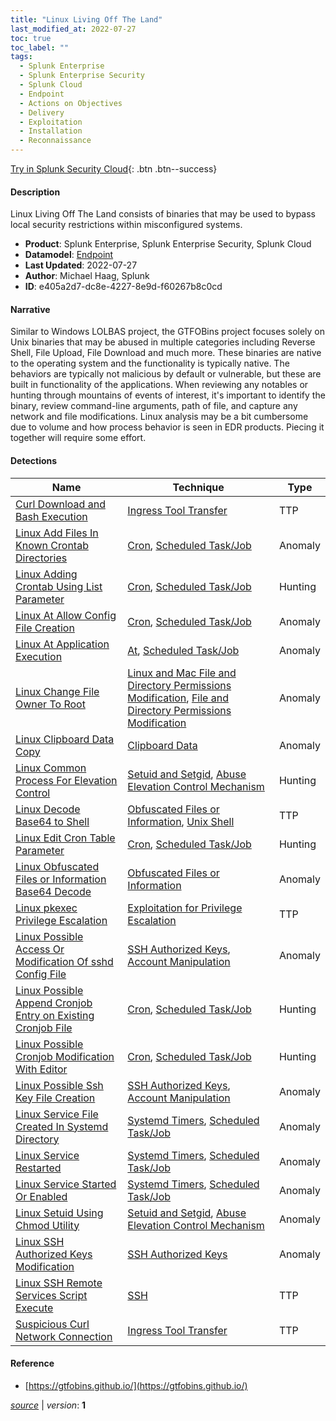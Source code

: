 ```yaml
---
title: "Linux Living Off The Land"
last_modified_at: 2022-07-27
toc: true
toc_label: ""
tags:
  - Splunk Enterprise
  - Splunk Enterprise Security
  - Splunk Cloud
  - Endpoint
  - Actions on Objectives
  - Delivery
  - Exploitation
  - Installation
  - Reconnaissance
---
```


[Try in Splunk Security Cloud](https://www.splunk.com/en_us/cyber-security.html){: .btn .btn--success}

#### Description

Linux Living Off The Land consists of binaries that may be used to bypass local security restrictions within misconfigured systems.

- **Product**: Splunk Enterprise, Splunk Enterprise Security, Splunk Cloud
- **Datamodel**: [Endpoint](https://docs.splunk.com/Documentation/CIM/latest/User/Endpoint)
- **Last Updated**: 2022-07-27
- **Author**: Michael Haag, Splunk
- **ID**: e405a2d7-dc8e-4227-8e9d-f60267b8c0cd

#### Narrative

Similar to Windows LOLBAS project, the GTFOBins project focuses solely on Unix binaries that may be abused in multiple categories including Reverse Shell, File Upload, File Download and much more. These binaries are native to the operating system and the functionality is typically native. The behaviors are typically not malicious by default or vulnerable, but these are built in functionality of the applications. When reviewing any notables or hunting through mountains of events of interest, it's important to identify the binary, review command-line arguments, path of file, and capture any network and file modifications. Linux analysis may be a bit cumbersome due to volume and how process behavior is seen in EDR products. Piecing it together will require some effort.

#### Detections

| Name        | Technique   | Type         |
| ----------- | ----------- |--------------|
| [Curl Download and Bash Execution](/endpoint/curl_download_and_bash_execution/) | [Ingress Tool Transfer](/tags/#ingress-tool-transfer)| TTP |
| [Linux Add Files In Known Crontab Directories](/endpoint/linux_add_files_in_known_crontab_directories/) | [Cron](/tags/#cron), [Scheduled Task/Job](/tags/#scheduled-task/job)| Anomaly |
| [Linux Adding Crontab Using List Parameter](/endpoint/linux_adding_crontab_using_list_parameter/) | [Cron](/tags/#cron), [Scheduled Task/Job](/tags/#scheduled-task/job)| Hunting |
| [Linux At Allow Config File Creation](/endpoint/linux_at_allow_config_file_creation/) | [Cron](/tags/#cron), [Scheduled Task/Job](/tags/#scheduled-task/job)| Anomaly |
| [Linux At Application Execution](/endpoint/linux_at_application_execution/) | [At](/tags/#at), [Scheduled Task/Job](/tags/#scheduled-task/job)| Anomaly |
| [Linux Change File Owner To Root](/endpoint/linux_change_file_owner_to_root/) | [Linux and Mac File and Directory Permissions Modification](/tags/#linux-and-mac-file-and-directory-permissions-modification), [File and Directory Permissions Modification](/tags/#file-and-directory-permissions-modification)| Anomaly |
| [Linux Clipboard Data Copy](/endpoint/linux_clipboard_data_copy/) | [Clipboard Data](/tags/#clipboard-data)| Anomaly |
| [Linux Common Process For Elevation Control](/endpoint/linux_common_process_for_elevation_control/) | [Setuid and Setgid](/tags/#setuid-and-setgid), [Abuse Elevation Control Mechanism](/tags/#abuse-elevation-control-mechanism)| Hunting |
| [Linux Decode Base64 to Shell](/endpoint/linux_decode_base64_to_shell/) | [Obfuscated Files or Information](/tags/#obfuscated-files-or-information), [Unix Shell](/tags/#unix-shell)| TTP |
| [Linux Edit Cron Table Parameter](/endpoint/linux_edit_cron_table_parameter/) | [Cron](/tags/#cron), [Scheduled Task/Job](/tags/#scheduled-task/job)| Hunting |
| [Linux Obfuscated Files or Information Base64 Decode](/endpoint/linux_obfuscated_files_or_information_base64_decode/) | [Obfuscated Files or Information](/tags/#obfuscated-files-or-information)| Anomaly |
| [Linux pkexec Privilege Escalation](/endpoint/linux_pkexec_privilege_escalation/) | [Exploitation for Privilege Escalation](/tags/#exploitation-for-privilege-escalation)| TTP |
| [Linux Possible Access Or Modification Of sshd Config File](/endpoint/linux_possible_access_or_modification_of_sshd_config_file/) | [SSH Authorized Keys](/tags/#ssh-authorized-keys), [Account Manipulation](/tags/#account-manipulation)| Anomaly |
| [Linux Possible Append Cronjob Entry on Existing Cronjob File](/endpoint/linux_possible_append_cronjob_entry_on_existing_cronjob_file/) | [Cron](/tags/#cron), [Scheduled Task/Job](/tags/#scheduled-task/job)| Hunting |
| [Linux Possible Cronjob Modification With Editor](/endpoint/linux_possible_cronjob_modification_with_editor/) | [Cron](/tags/#cron), [Scheduled Task/Job](/tags/#scheduled-task/job)| Hunting |
| [Linux Possible Ssh Key File Creation](/endpoint/linux_possible_ssh_key_file_creation/) | [SSH Authorized Keys](/tags/#ssh-authorized-keys), [Account Manipulation](/tags/#account-manipulation)| Anomaly |
| [Linux Service File Created In Systemd Directory](/endpoint/linux_service_file_created_in_systemd_directory/) | [Systemd Timers](/tags/#systemd-timers), [Scheduled Task/Job](/tags/#scheduled-task/job)| Anomaly |
| [Linux Service Restarted](/endpoint/linux_service_restarted/) | [Systemd Timers](/tags/#systemd-timers), [Scheduled Task/Job](/tags/#scheduled-task/job)| Anomaly |
| [Linux Service Started Or Enabled](/endpoint/linux_service_started_or_enabled/) | [Systemd Timers](/tags/#systemd-timers), [Scheduled Task/Job](/tags/#scheduled-task/job)| Anomaly |
| [Linux Setuid Using Chmod Utility](/endpoint/linux_setuid_using_chmod_utility/) | [Setuid and Setgid](/tags/#setuid-and-setgid), [Abuse Elevation Control Mechanism](/tags/#abuse-elevation-control-mechanism)| Anomaly |
| [Linux SSH Authorized Keys Modification](/endpoint/linux_ssh_authorized_keys_modification/) | [SSH Authorized Keys](/tags/#ssh-authorized-keys)| Anomaly |
| [Linux SSH Remote Services Script Execute](/endpoint/linux_ssh_remote_services_script_execute/) | [SSH](/tags/#ssh)| TTP |
| [Suspicious Curl Network Connection](/endpoint/suspicious_curl_network_connection/) | [Ingress Tool Transfer](/tags/#ingress-tool-transfer)| TTP |

#### Reference

* [https://gtfobins.github.io/](https://gtfobins.github.io/)



[*source*](https://github.com/splunk/security_content/tree/develop/stories/linux_living_off_the_land.yml) \| *version*: **1**